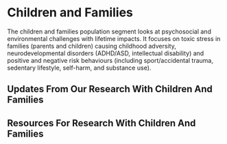 # Children and Families
The children and families population segment looks at psychosocial and environmental challenges with lifetime impacts. It focuses on toxic stress in families (parents and children) causing childhood adversity, neurodevelopmental disorders (ADHD/ASD, intellectual disability) and positive and negative risk behaviours (including sport/accidental trauma, sedentary lifestyle, self-harm, and substance use).

## Updates From Our Research With Children And Families

## Resources For Research With Children And Families

